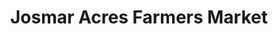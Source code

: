 ---
title: "Josmar Acres Farmers Market"
url: /lynden/josmar-acres-farmers-market/
shop: greengrocer
---
